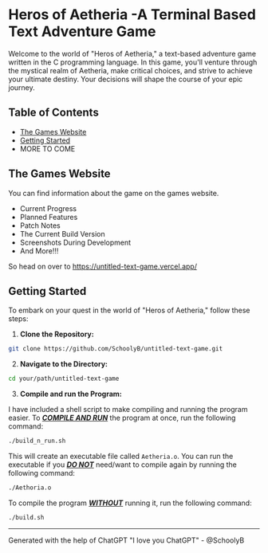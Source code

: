 # Heros of Aetheria -A Terminal Based Text Adventure Game

Welcome to the world of "Heros of Aetheria," a text-based adventure game written in the C programming language. In this game, you'll venture through the mystical realm of Aetheria, make critical choices, and strive to achieve your ultimate destiny. Your decisions will shape the course of your epic journey.

## Table of Contents
  - [The Games Website](https://untitled-text-game.vercel.app/)
  - [Getting Started](#getting-started)
  - MORE TO COME

## The Games Website

You can find information about the game on the games website.

- Current Progress
- Planned Features
- Patch Notes
- The Current Build Version
- Screenshots During Development
- And More!!!
  
So head on over to https://untitled-text-game.vercel.app/

## Getting Started

To embark on your quest in the world of "Heros of Aetheria," follow these steps:

1. **Clone the Repository:**

```bash
git clone https://github.com/SchoolyB/untitled-text-game.git
```
2. **Navigate to the Directory:**

```bash
cd your/path/untitled-text-game
```

3. **Compile and run the Program:**

I have included a shell script to make compiling and running the program easier. To <i><b><u>COMPILE AND RUN</u></b></i> the program at once, run the following command:

```bash
./build_n_run.sh
```

This will create an executable file called `Aetheria.o`. You can run the executable if you <i><b><u>DO NOT</u></b></i> need/want to compile again by running the following command:

```bash
./Aethoria.o
```

To compile the program <i><b><u>WITHOUT</u></b></i>  running it, run the following command:

```bash
./build.sh
```
<hr>

Generated with the help of ChatGPT
"I love you ChatGPT" - @SchoolyB
